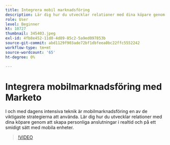 ```yaml
---
title: Integrera mobil marknadsföring
description: Lär dig hur du utvecklar relationer med dina köpare genom att skapa personliga anslutningar i realtid och på ett smidigt sätt med mobila enheter.
role: User
level: Beginner
kt: 10727
thumbnail: 345403.jpeg
exl-id: 4fb8e452-11d0-4d89-85c2-5a9ed097853b
source-git-commit: abd1129f903ade72bf1dbfeea0bc22ffc5552242
workflow-type: tm+mt
source-wordcount: '65'
ht-degree: 0%

---
```


# Integrera mobilmarknadsföring med Marketo

I och med dagens intensiva teknik är mobilmarknadsföring en av de viktigaste strategierna att använda. Lär dig hur du utvecklar relationer med dina köpare genom att skapa personliga anslutningar i realtid och på ett smidigt sätt med mobila enheter.

>[!VIDEO](https://video.tv.adobe.com/v/345403/?quality=12&learn=on)

